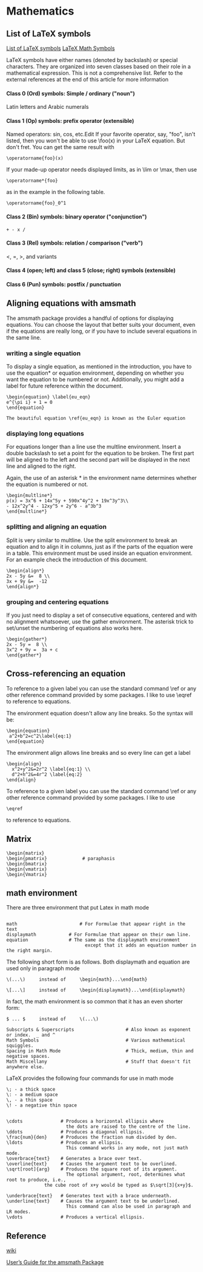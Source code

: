# Mathematics
## List of LaTeX symbols
[List of LaTeX symbols](https://latex.wikia.org/wiki/List_of_LaTeX_symbols)
[LaTeX Math Symbols](http://web.ift.uib.no/Teori/KURS/WRK/TeX/symALL.html)

LaTeX symbols have either names (denoted by backslash) or special characters. They are organized into seven classes based on their role in a mathematical expression. This is not a comprehensive list. Refer to the external references at the end of this article for more information

#### Class 0 (Ord) symbols: Simple / ordinary ("noun")
Latin letters and Arabic numerals

#### Class 1 (Op) symbols: prefix operator (extensible)

Named operators: sin, cos, etc.Edit
If your favorite operator, say, "foo", isn't listed, then you won't be able to use \foo(x) in your LaTeX equation. But don't fret. You can get the same result with 
```
\operatorname{foo}(x)
```
If your made-up operator needs displayed limits, as in \lim or \max, then use 
```
\operatorname*{foo}
```
as in the example in the following table.

```
\operatorname{foo}_0^1
```

#### Class 2 (Bin) symbols: binary operator ("conjunction")
```
+ - x /
```
#### Class 3 (Rel) symbols: relation / comparison ("verb")
<, =, >, and variants

#### Class 4 (open; left) and class 5 (close; right) symbols (extensible)

#### Class 6 (Pun) symbols: postfix / punctuation

## Aligning equations with amsmath
The amsmath package provides a handful of options for displaying equations. You can choose the layout that better suits your document, even if the equations are really long, or if you have to include several equations in the same line.
### writing a single equation

To display a single equation, as mentioned in the introduction, you have to use the equation* or equation environment, depending on whether you want the equation to be numbered or not. Additionally, you might add a label for future reference within the document.
```
\begin{equation} \label{eu_eqn}
e^{\pi i} + 1 = 0
\end{equation}
 
The beautiful equation \ref{eu_eqn} is known as the Euler equation
```
### displaying long equations

For equations longer than a line use the multline environment. Insert a double backslash to set a point for the equation to be broken. The first part will be aligned to the left and the second part will be displayed in the next line and aligned to the right.

Again, the use of an asterisk * in the environment name determines whether the equation is numbered or not.
```
\begin{multline*}
p(x) = 3x^6 + 14x^5y + 590x^4y^2 + 19x^3y^3\\ 
- 12x^2y^4 - 12xy^5 + 2y^6 - a^3b^3
\end{multline*}
```
### splitting and aligning an equation
Split is very similar to multline. Use the split environment to break an equation and to align it in columns, just as if the parts of the equation were in a table. This environment must be used inside an equation environment. For an example check the introduction of this document.
```
\begin{align*} 
2x - 5y &=  8 \\ 
3x + 9y &=  -12
\end{align*}
```
### grouping and centering equations

If you just need to display a set of consecutive equations, centered and with no alignment whatsoever, use the gather environment. The asterisk trick to set/unset the numbering of equations also works here.
```
\begin{gather*} 
2x - 5y =  8 \\ 
3x^2 + 9y =  3a + c
\end{gather*}
```


## Cross-referencing an equation
To reference to a given label you can use the standard command \ref or any other reference command provided by some packages. I like to use \eqref to reference to equations.

The environment equation doesn't allow any line breaks. So the syntax will be:
```
\begin{equation}
 a^2+b^2=c^2\label{eq:1}
\end{equation}
```
The environment align allows line breaks and so every line can get a label
```
\begin{align}
  x^2+y^2&=2r^2 \label{eq:1} \\
  d^2+h^2&=4r^2 \label{eq:2}
\end{align}
```
To reference to a given label you can use the standard command \ref or any other reference command provided by some packages. I like to use 
```
\eqref 
```
to reference to equations.


## Matrix
```
\begin{matrix}
\begin{pmatrix}             # paraphasis
\begin{bmatrix}
\begin{vmatrix}
\begin{Vmatrix}
```
## 


## math environment
There are three environment that put Latex in math mode
```

math	                   # For Formulae that appear right in the text
displaymath	           # For Formulae that appear on their own line.
equation	           # The same as the displaymath environment 
                             except that it adds an equation number in the right margin.
```
The following short form is as follows. Both displaymath and equation are used only in paragraph mode
```
\(...\)     instead of     \begin{math}...\end{math}
```
```
\[...\]     instead of     \begin{displaymath}...\end{displaymath}
```
In fact, the math environment is so common that it has an even shorter form:
```
$ ... $     instead of     \(...\)
```

```
Subscripts & Superscripts                   # Also known as exponent or index.  _ and ^
Math Symbols                                # Various mathematical squiggles.
Spacing in Math Mode                        # Thick, medium, thin and negative spaces.
Math Miscellany                             # Stuff that doesn't fit anywhere else.
```
LaTeX provides the following four commands for use in math mode
```
\; - a thick space
\: - a medium space
\, - a thin space
\! - a negative thin space
```
```

\cdots	            # Produces a horizontal ellipsis where 
                      the dots are raised to the centre of the line.
\ddots	            # Produces a diagonal ellipsis.
\frac{num}{den}	    # Produces the fraction num divided by den.
\ldots	            # Produces an ellipsis. 
                      This command works in any mode, not just math mode.
\overbrace{text}    # Generates a brace over text.
\overline{text}	    # Causes the argument text to be overlined.
\sqrt[root]{arg}    # Produces the square root of its argument. 
                      The optional argument, root, determines what root to produce, i.e., 
		      the cube root of x+y would be typed as $\sqrt[3]{x+y}$.

\underbrace{text}   # Generates text with a brace underneath.
\underline{text}    # Causes the argument text to be underlined. 
                      This command can also be used in paragraph and LR modes.
\vdots	            # Produces a vertical ellipsis.
```
## Reference
[wiki](https://en.wikibooks.org/wiki/LaTeX/Mathematics)

[User’s Guide for the amsmath Package](http://texdoc.net/texmf-dist/doc/latex/amsmath/amsldoc.pdf)


